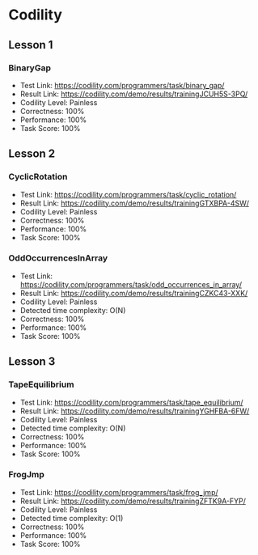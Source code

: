 # Codility

## Lesson 1

### BinaryGap

* Test Link: https://codility.com/programmers/task/binary_gap/
* Result Link: https://codility.com/demo/results/trainingJCUH5S-3PQ/
* Codility Level: Painless
* Correctness: 100%
* Performance: 100%
* Task Score: 100%

## Lesson 2

### CyclicRotation

* Test Link: https://codility.com/programmers/task/cyclic_rotation/
* Result Link: https://codility.com/demo/results/trainingGTXBPA-4SW/
* Codility Level: Painless
* Correctness: 100%
* Performance: 100%
* Task Score: 100%

### OddOccurrencesInArray

* Test Link: https://codility.com/programmers/task/odd_occurrences_in_array/
* Result Link: https://codility.com/demo/results/trainingCZKC43-XXK/
* Codility Level: Painless
* Detected time complexity: O(N)
* Correctness: 100%
* Performance: 100%
* Task Score: 100%

## Lesson 3

### TapeEquilibrium

* Test Link: https://codility.com/programmers/task/tape_equilibrium/
* Result Link: https://codility.com/demo/results/trainingYGHFBA-6FW/
* Codility Level: Painless
* Detected time complexity: O(N)
* Correctness: 100%
* Performance: 100%
* Task Score: 100%

### FrogJmp

* Test Link: https://codility.com/programmers/task/frog_jmp/
* Result Link: https://codility.com/demo/results/trainingZFTK9A-FYP/
* Codility Level: Painless
* Detected time complexity: O(1)
* Correctness: 100%
* Performance: 100%
* Task Score: 100%
